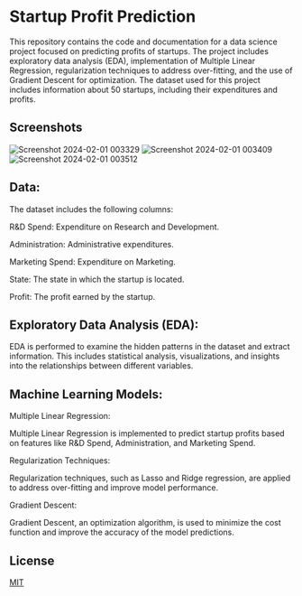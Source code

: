 
# Startup Profit Prediction

This repository contains the code and documentation for a data science project focused on predicting profits of startups. The project includes exploratory data analysis (EDA), implementation of Multiple Linear Regression, regularization techniques to address over-fitting, and the use of Gradient Descent for optimization. The dataset used for this project includes information about 50 startups, including their expenditures and profits.


## Screenshots

![Screenshot 2024-02-01 003329](https://github.com/vibhudixit123/Multiple_linear_regression/assets/104568465/c716c520-7e34-4316-aab0-2016464b6ea6)
![Screenshot 2024-02-01 003409](https://github.com/vibhudixit123/Multiple_linear_regression/assets/104568465/6a5f0210-c812-4d74-8ca5-80788c76862f)
![Screenshot 2024-02-01 003512](https://github.com/vibhudixit123/Multiple_linear_regression/assets/104568465/47343dad-116f-41a2-96c1-5ace30dd38cf)

## Data:
The dataset includes the following columns:

R&D Spend: Expenditure on Research and Development.

Administration: Administrative expenditures.

Marketing Spend: Expenditure on Marketing.

State: The state in which the startup is located.

Profit: The profit earned by the startup.
## Exploratory Data Analysis (EDA):
EDA is performed to examine the hidden patterns in the dataset and extract information. This includes statistical analysis, visualizations, and insights into the relationships between different variables.
## Machine Learning Models:
Multiple Linear Regression:

Multiple Linear Regression is implemented to predict startup profits based on features like R&D Spend, Administration, and Marketing Spend.

Regularization Techniques:

Regularization techniques, such as Lasso and Ridge regression, are applied to address over-fitting and improve model performance.

Gradient Descent:

Gradient Descent, an optimization algorithm, is used to minimize the cost function and improve the accuracy of the model predictions.
## License

[MIT](https://choosealicense.com/licenses/mit/)

